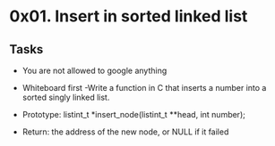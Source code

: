 # 0x01. Insert in sorted linked list

## Tasks

- You are not allowed to google anything
- Whiteboard first
  -Write a function in C that inserts a number into a sorted singly linked list.

- Prototype: listint_t \*insert_node(listint_t \*\*head, int number);
- Return: the address of the new node, or NULL if it failed